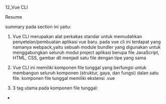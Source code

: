 12_Vue CLI

Resume

summary pada section ini yaitu:
1. Vue CLI merupakan alat perkakas standar untuk memudahkan penyetelan/pembuatan aplikasi vue baru. pada vue cli ini terdapat yang namanya webpack,yaitu sebuah module bundler yang digunakan untuk menggabungkan seluruh modul project aplikasi berupa file JavaScript, HTML, CSS, gambar dll menjadi satu file dengan tipe yang sama

2. Vue CLI ini memiliki komponen file tunggal yang berfungsi untuk membangun seluruh komponen (struktur, gaya, dan fungsi) dalan satu file. komponen file tunggal memiliki ekstensi .vue

3. 3 tag utama pada komponen file tunggal:
- <template>
- <script>
- <style>